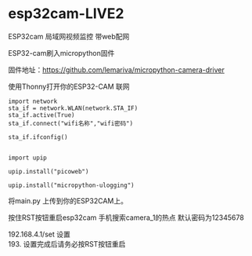 # esp32cam-LIVE2
ESP32cam 局域网视频监控  带web配网


ESP32-cam刷入micropython固件   

固件地址：https://github.com/lemariva/micropython-camera-driver

使用Thonny打开你的ESP32-CAM 
联网  
```
import network
sta_if = network.WLAN(network.STA_IF)
sta_if.active(True)
sta_if.connect("wifi名称","wifi密码")

sta_if.ifconfig()


import upip

upip.install("picoweb")

upip.install("micropython-ulogging")

```
将main.py 上传到你的ESP32CAM上。

按住RST按钮重启esp32cam 手机搜索camera_1的热点 默认密码为12345678  


192.168.4.1/set 设置  
193.
设置完成后请务必按RST按钮重启

